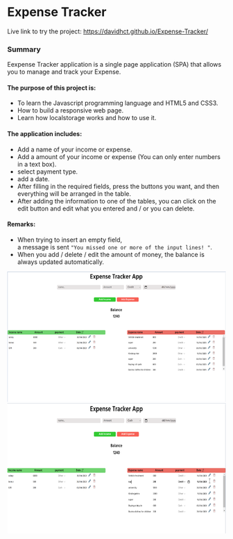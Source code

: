 # Expense Tracker

Live link to try the project: https://davidhct.github.io/Expense-Tracker/

### Summary
Eexpense Tracker application is a single page application (SPA) that allows you to manage and track your Expense.<br>
#### The purpose of this project is:
* To learn the Javascript programming language and HTML5 and CSS3.
* How to build a responsive web page.
* Learn how localstorage works and how to use it. 

#### The application includes:
* Add a name of your income or expense.
* Add a amount of your income or expense (You can only enter numbers in a text box).
* select payment type.
* add a date.
* After filling in the required fields, press the buttons you want, and then everything will be arranged in the table.
* After adding the information to one of the tables, you can click on the edit button and edit what you entered and / or you can delete.

#### Remarks:
* When trying to insert an empty field,<br>a message is sent ```"You missed one or more of the input lines! "```.
* When you add / delete / edit the amount of money, the balance is always updated automatically.


<kbd><img src="/demo images/img_1.png" width="630" height="300"></kbd>
<kbd><img src="/demo images/img_2.png" width="630" height="300"></kbd>

